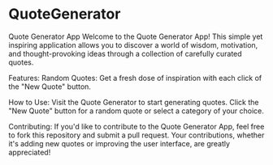 # QuoteGenerator

Quote Generator App
Welcome to the Quote Generator App! This simple yet inspiring application allows you to discover a world of wisdom, motivation, and thought-provoking ideas through a collection of carefully curated quotes.

Features:
Random Quotes: Get a fresh dose of inspiration with each click of the "New Quote" button.

How to Use:
Visit the Quote Generator to start generating quotes.
Click the "New Quote" button for a random quote or select a category of your choice.


Contributing:
If you'd like to contribute to the Quote Generator App, feel free to fork this repository and submit a pull request. Your contributions, whether it's adding new quotes or improving the user interface, are greatly appreciated!
